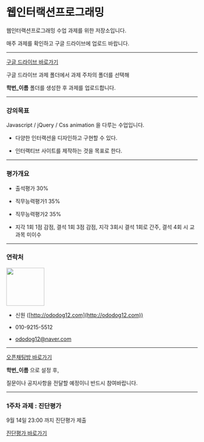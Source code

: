 # 웹인터랙션프로그래밍

웹인터랙션프로그래밍 수업 과제를 위한 저장소입니다.

매주 과제를 확인하고 구글 드라이브에 업로드 바랍니다.


***


[구글 드라이브 바로가기](https://drive.google.com/drive/folders/1QszEPrLWbdAOAAWL4bXztgSTItNWZAIK?usp=sharing)

구글 드라이브 과제 폴더에서 과제 주차의 폴더를 선택해

**학번_이름** 폴더를 생성한 후 과제를 업로드합니다.


***

### 강의목표

Javascript / jQuery / Css animation 을 다루는 수업입니다.

* 다양한 인터랙션을 디자인하고 구현할 수 있다.


* 인터랙티브 사이트를 제작하는 것을 목표로 한다.

***


### 평가개요

* 출석평가 30%


* 직무능력평가1 35%


* 직무능력평가2 35%


* 지각 1회 1점 감점, 결석 1회 3점 감점, 지각 3회시 결석 1회로 간주, 결석 4회 시 교과목 미이수

***


### 연락처

<img src="http://ododog12.com/images/won.png" width="100" height="100"/><br>

+ 신원 ([http://ododog12.com](http://ododog12.com))


+ 010-9215-5512


+ ododog12@naver.com


***

[오픈채팅방 바로가기](https://open.kakao.com/o/gGJuBhAe)

**학번_이름** 으로 설정 후,

질문이나 공지사항을 전달할 예정이니 반드시 참여바랍니다.


***



### 1주차 과제 : 진단평가

9월 14일 23:00 까지 진단평가 제출

[진단평가 바로가기](https://forms.gle/av53X576PePab4E78)
